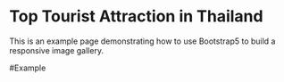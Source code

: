 Top Tourist Attraction in Thailand
=========================
This is an example page demonstrating how to use Bootstrap5 to build a responsive image gallery.

#Example
<img class="img-fluid img-thumbnail" src="" alt="">